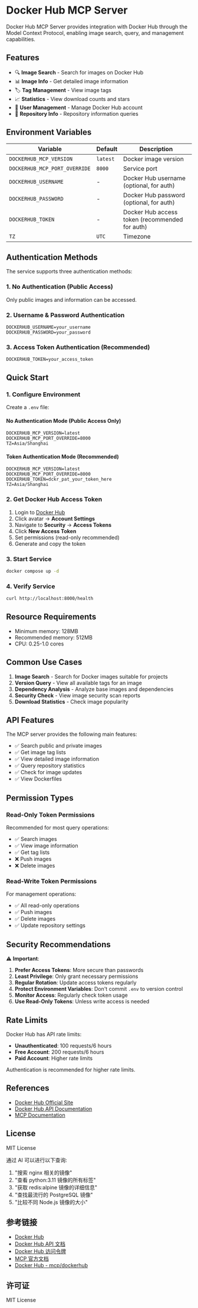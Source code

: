 # Docker Hub MCP Server

Docker Hub MCP Server provides integration with Docker Hub through the Model Context Protocol, enabling image search, query, and management capabilities.

## Features

- 🔍 **Image Search** - Search for images on Docker Hub
- 📊 **Image Info** - Get detailed image information
- 🏷️ **Tag Management** - View image tags
- 📈 **Statistics** - View download counts and stars
- 👤 **User Management** - Manage Docker Hub account
- 📝 **Repository Info** - Repository information queries

## Environment Variables

| Variable                      | Default  | Description                                    |
| ----------------------------- | -------- | ---------------------------------------------- |
| `DOCKERHUB_MCP_VERSION`       | `latest` | Docker image version                           |
| `DOCKERHUB_MCP_PORT_OVERRIDE` | `8000`   | Service port                                   |
| `DOCKERHUB_USERNAME`          | -        | Docker Hub username (optional, for auth)       |
| `DOCKERHUB_PASSWORD`          | -        | Docker Hub password (optional, for auth)       |
| `DOCKERHUB_TOKEN`             | -        | Docker Hub access token (recommended for auth) |
| `TZ`                          | `UTC`    | Timezone                                       |

## Authentication Methods

The service supports three authentication methods:

### 1. No Authentication (Public Access)

Only public images and information can be accessed.

### 2. Username & Password Authentication

```env
DOCKERHUB_USERNAME=your_username
DOCKERHUB_PASSWORD=your_password
```

### 3. Access Token Authentication (Recommended)

```env
DOCKERHUB_TOKEN=your_access_token
```

## Quick Start

### 1. Configure Environment

Create a `.env` file:

#### No Authentication Mode (Public Access Only)

```env
DOCKERHUB_MCP_VERSION=latest
DOCKERHUB_MCP_PORT_OVERRIDE=8000
TZ=Asia/Shanghai
```

#### Token Authentication Mode (Recommended)

```env
DOCKERHUB_MCP_VERSION=latest
DOCKERHUB_MCP_PORT_OVERRIDE=8000
DOCKERHUB_TOKEN=dckr_pat_your_token_here
TZ=Asia/Shanghai
```

### 2. Get Docker Hub Access Token

1. Login to [Docker Hub](https://hub.docker.com/)
2. Click avatar → **Account Settings**
3. Navigate to **Security** → **Access Tokens**
4. Click **New Access Token**
5. Set permissions (read-only recommended)
6. Generate and copy the token

### 3. Start Service

```bash
docker compose up -d
```

### 4. Verify Service

```bash
curl http://localhost:8000/health
```

## Resource Requirements

- Minimum memory: 128MB
- Recommended memory: 512MB
- CPU: 0.25-1.0 cores

## Common Use Cases

1. **Image Search** - Search for Docker images suitable for projects
2. **Version Query** - View all available tags for an image
3. **Dependency Analysis** - Analyze base images and dependencies
4. **Security Check** - View image security scan reports
5. **Download Statistics** - Check image popularity

## API Features

The MCP server provides the following main features:

- ✅ Search public and private images
- ✅ Get image tag lists
- ✅ View detailed image information
- ✅ Query repository statistics
- ✅ Check for image updates
- ✅ View Dockerfiles

## Permission Types

### Read-Only Token Permissions

Recommended for most query operations:

- ✅ Search images
- ✅ View image information
- ✅ Get tag lists
- ❌ Push images
- ❌ Delete images

### Read-Write Token Permissions

For management operations:

- ✅ All read-only operations
- ✅ Push images
- ✅ Delete images
- ✅ Update repository settings

## Security Recommendations

⚠️ **Important**:

1. **Prefer Access Tokens**: More secure than passwords
2. **Least Privilege**: Only grant necessary permissions
3. **Regular Rotation**: Update access tokens regularly
4. **Protect Environment Variables**: Don't commit `.env` to version control
5. **Monitor Access**: Regularly check token usage
6. **Use Read-Only Tokens**: Unless write access is needed

## Rate Limits

Docker Hub has API rate limits:

- **Unauthenticated**: 100 requests/6 hours
- **Free Account**: 200 requests/6 hours
- **Paid Account**: Higher rate limits

Authentication is recommended for higher rate limits.

## References

- [Docker Hub Official Site](https://hub.docker.com/)
- [Docker Hub API Documentation](https://docs.docker.com/docker-hub/api/latest/)
- [MCP Documentation](https://modelcontextprotocol.io/)

## License

MIT License

通过 AI 可以进行以下查询:

1. "搜索 nginx 相关的镜像"
2. "查看 python:3.11 镜像的所有标签"
3. "获取 redis:alpine 镜像的详细信息"
4. "查找最流行的 PostgreSQL 镜像"
5. "比较不同 Node.js 镜像的大小"

## 参考链接

- [Docker Hub](https://hub.docker.com/)
- [Docker Hub API 文档](https://docs.docker.com/docker-hub/api/latest/)
- [Docker Hub 访问令牌](https://docs.docker.com/docker-hub/access-tokens/)
- [MCP 官方文档](https://modelcontextprotocol.io/)
- [Docker Hub - mcp/dockerhub](https://hub.docker.com/r/mcp/dockerhub)

## 许可证

MIT License
